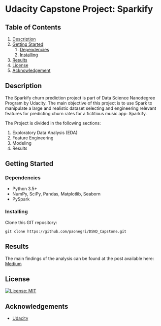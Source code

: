 # Udacity Capstone Project: Sparkify

## Table of Contents
1. [Description](#description)
2. [Getting Started](#getting_started)
	1. [Dependencies](#dependencies)
	2. [Installing](#installing)
3. [Results](#results)
4. [License](#license)
5. [Acknowledgement](#acknowledgement)

<a name="descripton"></a>
## Description

The Sparkify churn prediction project is part of Data Science Nanodegree Program by Udacity. The main objective of this project is to use Spark to manipulate a large and realistic dataset selecting and engineering relevant features for predicting churn rates for a fictitious music app: Sparkify.

The Project is divided in the following sections:

1. Exploratory Data Analysis (EDA)
2. Feature Engineering
3. Modeling
4. Results

<a name="getting_started"></a>
## Getting Started

<a name="dependencies"></a>
### Dependencies
* Python 3.5+
* NumPy, SciPy, Pandas, Matplotlib, Seaborn
* PySpark

<a name="installing"></a>
### Installing
Clone this GIT repository:
```
git clone https://github.com/paonegri/DSND_Capstone.git
```

<a name="results"></a>
## Results
The main findings of the analysis can be found at the post available here: [Medium](https://medium.com/@shosan_71491/how-to-beat-churn-with-pyspark-c96212742a7)

<a name="license"></a>
## License
[![License: MIT](https://img.shields.io/badge/License-MIT-yellow.svg)](https://opensource.org/licenses/MIT)

<a name="acknowledgement"></a>
## Acknowledgements

* [Udacity](https://www.udacity.com/)
